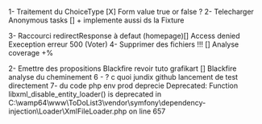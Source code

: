 1- Traitement du ChoiceType [X] Form value true or false ?
2- Telecharger Anonymous tasks [] + implemente aussi ds la Fixture  

3- Raccourci redirectResponse à defaut (homepage)[] Access denied Exeception erreur 500 (Voter)
4- Supprimer des fichiers !!! [] Analyse coverage +%

2- Emettre des propositions Blackfire revoir tuto grafikart [] Blackfire analyse du cheminement
6 - ? c quoi jundix github lancement de test directement
7- du code php env prod deprecie
Deprecated: Function libxml_disable_entity_loader() is deprecated in C:\wamp64\www\ToDoList3\vendor\symfony\dependency-injection\Loader\XmlFileLoader.php on line 657